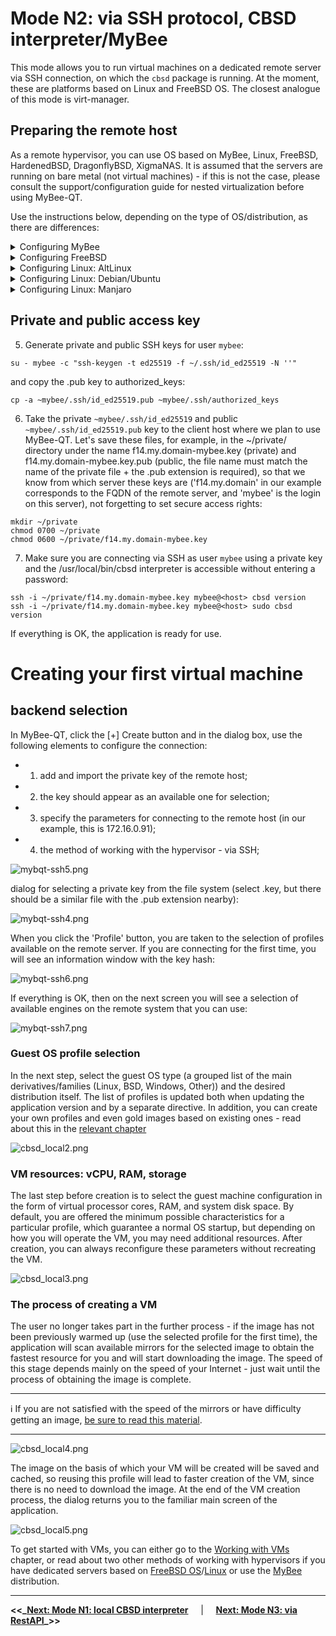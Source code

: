 # Mode N2: via SSH protocol, CBSD interpreter/MyBee

This mode allows you to run virtual machines on a dedicated remote server via SSH connection, on which the `cbsd` package is running. At the moment, these are platforms based on Linux and FreeBSD OS. The closest analogue of this mode is virt-manager.

## Preparing the remote host

As a remote hypervisor, you can use OS based on MyBee, Linux, FreeBSD, HardenedBSD, DragonflyBSD, XigmaNAS. It is assumed that the servers are running on bare metal (not virtual machines) - if this is not the case,
please consult the support/configuration guide for nested virtualization before using MyBee-QT.

Use the instructions below, depending on the type of OS/distribution, as there are differences:

<details>
  <summary>Configuring MyBee</summary>

1) Go to the MyBee console (in the browser via http://mybee-srv/shell/ or via SSH) and create a user via item '12)>[ Client SSH user: - ]<', on behalf of which the application will work with the hypervisor. As a rule, a password is not required for such a user in favor of
SSH keys, otherwise you will enter the password for each operation.

![mybqt-ssh1.png](https://myb.convectix.com/img/mybqt-ssh1.png?raw=true)

![mybqt-ssh2.png](https://myb.convectix.com/img/mybqt-ssh2.png?raw=true)

As a result of running the script, you will receive a "one-time" and expiring URL (24 hours), through which the MyBee-QT application can import a key to work with this MyBee instance.

![mybqt-ssh3.png](https://myb.convectix.com/img/mybqt-ssh3.png?raw=true)

:bangbang: | :Attention: the data via this URL allows access to Mybee, so keep the address secret and the sooner you use it - the better. After the first request to this URL or after 24 hours the link expires, so if you accidentally missed the link and you need to re-generate a new URL - use the above point '12'.
:---: | :---

2) Click 'CREATE' -> 'Import credential' in the application and use the URL obtained in step 1. At this point, the preparation for work is complete.

</details>


<details>
  <summary>Configuring FreeBSD</summary>

We are considering the option of setting up vanilla FreeBSD 14.2-RELEASE, immediately after installation.

1) The CBSD package and the corresponding dependencies must be installed on your system:

```
pkg install -y cbsd tmux
```

2) CBSD initialization:
```
/usr/local/cbsd/sudoexec/initenv /usr/local/cbsd/share/initenv.conf default_vs=1
```

3) Create a user (for example 'mybee') under which we will work. Don't forget to include it in the `cbsd` group on the question (Invite into other groups):
```
root@f14:~ # adduser
Username: mybee
Full name: mybee
Uid (Leave empty for default):
Login group [mybee]:
Login group is mybee. Invite mybee into other groups? []: cbsd
Login class [default]:
Shell (sh csh tcsh nologin) [sh]:
Home directory [/home/mybee]:
Home directory permissions (Leave empty for default):
Enable ZFS encryption? (yes/no) [no]:
Use password-based authentication? [yes]: no
Lock out the account after creation? [no]:
Username    : mybee
Password    : <disabled>
Full Name   : mybee
Uid         : 1002
ZFS dataset : zroot/home/mybee
Class       : 
Groups      : mybee cbsd
Home        : /home/mybee
Home Mode   : 
Shell       : /bin/sh
Locked      : no
OK? (yes/no) [yes]: yes
adduser: INFO: Successfully created ZFS dataset (zroot/home/mybee).
adduser: INFO: Successfully added (mybee) to the user database.
Add another user? (yes/no) [no]:
Goodbye!
root@f14:~ #
```

If you want to connect from an existing user, add it to the 'cbsd' group separately:
```
pw group mod cbsd -m mybee
```
, where `mybee` is your user login.

4) Your user must have permission to run the /usr/local/bin/cbsd interpreter as the 'root' user via sudo configuration.

To do this, create a file */usr/local/etc/sudoers.d/20_mybee* with the following contents:
```
Defaults     env_keep += "workdir DIALOG NOCOLOR CBSD_RNODE"
Cmnd_Alias   MYB_CBSD_CMD = /usr/local/bin/cbsd
mybee        ALL=(ALL) NOPASSWD:SETENV: MYB_CBSD_CMD
```
, where `mybee` is your user's login.

:bangbang: | :Warning: This setting gives the user 'sshuser' 'root' privileges on the host system via the /usr/local/bin interpreter!
:---: | :---

set the correct file permissions:

```
chmod 0400 /usr/local/etc/sudoers.d/20_mybee
```

</details>

<details>
  <summary>Configuring Linux: AltLinux</summary>

> All actions are performed as the privileged user `root` (or use sudo)

1) Installing CBSD and dependencies. Obtaining and initializing `CBSD` (CBSD on Linux is experimental and is temporarily distributed as a tarball):
```
apt-get install -y sudo bridge-utils edk2-ovmf psmisc make pax rsync sharutils libssh2 libelf libbsd qemu-system-x86 tmux dialog sqlite3 curl libcurl xorriso binutils coreutils nftables
```
```
useradd cbsd
[ ! -d /usr/local/bin ] && mkdir -p /usr/local/bin
cd /usr/local
wget https://convectix.com/DL/cbsd.tgz
tar xfz cbsd.tgz
rm -f cbsd.tgz
mv /usr/local/cbsd/bin/cbsd /usr/local/bin/cbsd
```

2) CBSD initialization:
```
/usr/local/cbsd/sudoexec/initenv /usr/local/cbsd/share/initenv.conf default_vs=1
```

3) Create a user (for example 'mybee') under which we will work. Don't forget to include it in the `cbsd` group:

```
useradd cbsd
usermod -a -G cbsd mybee
```
, where `mybee` is your user's login.

4) Your user must have permission to run the /usr/local/bin/cbsd interpreter as the 'root' user via sudo configuration. To do this, create a file */etc/sudoers.d/20_mybee* with the following contents:
```
Defaults     env_keep += "workdir DIALOG NOCOLOR CBSD_RNODE"
Cmnd_Alias   MYB_CBSD_CMD = /usr/local/bin/cbsd
mybee        ALL=(ALL) NOPASSWD:SETENV: MYB_CBSD_CMD
```
, where `mybee` is your user's login.

:bangbang: | :Warning: This setting gives user 'mybee' 'root' privileges on the host system via the /usr/local/bin interpreter!
:---: | :---

Set the correct file permissions:

```
chmod 0400 /etc/sudoers.d/20_cbsd
```

</details>

<details>
  <summary>Configuring Linux: Debian/Ubuntu</summary>

> All actions are performed as the privileged user `root` (or use sudo)

1) Installing CBSD and dependencies. Obtaining and initializing `CBSD` (CBSD on Linux is experimental and is temporarily distributed as a tarball):
```
apt install -y sudo uuid-runtime bridge-utils net-tools ovmf psmisc make pax rsync sharutils libssh2-1 libelf1 libbsd0 qemu-system-x86 tmux dialog sqlite3 curl libcurl4 xorriso nftables coreutils binutils
```
```
useradd cbsd
[ ! -d /usr/local/bin ] && mkdir -p /usr/local/bin
cd /usr/local
wget https://convectix.com/DL/cbsd.tgz
tar xfz cbsd.tgz
rm -f cbsd.tgz
mv /usr/local/cbsd/bin/cbsd /usr/local/bin/cbsd
```

2) CBSD initialization:
```
/usr/local/cbsd/sudoexec/initenv /usr/local/cbsd/share/initenv.conf default_vs=1
```

3) Create a user (for example 'mybee') under which we will work. Don't forget to include it in the `cbsd` group:

```
useradd cbsd
usermod -a -G cbsd mybee
```
, where `mybee` is your user's login.

4) Your user must have permission to run the /usr/local/bin/cbsd interpreter as the 'root' user via sudo configuration. To do this, create a file */etc/sudoers.d/20_mybee* with the following contents:
```
Defaults     env_keep += "workdir DIALOG NOCOLOR CBSD_RNODE"
Cmnd_Alias   MYB_CBSD_CMD = /usr/local/bin/cbsd
mybee        ALL=(ALL) NOPASSWD:SETENV: MYB_CBSD_CMD
```
, where `mybee` is your user's login.

:bangbang: | :Warning: This setting gives user 'mybee' 'root' privileges on the host system via the /usr/local/bin interpreter!
:---: | :---

Set the correct file permissions:

```
chmod 0400 /etc/sudoers.d/20_cbsd
```

</details>

<details>
  <summary>Configuring Linux: Manjaro</summary>


> All actions are performed as the privileged user `root` (or use sudo)

1) Installing CBSD and dependencies. Obtaining and initializing `CBSD` (CBSD on Linux is experimental and is temporarily distributed as a tarball):
```
pacman -S sudo bridge-utils bind net-tools ovmf psmisc make pax rsync sharutils libssh2 libelf libbsd qemu-system-x86 tmux dialog sqlite3 curl file xorriso cpio gnu-netcat binutils coreutils nftables
```
```
useradd cbsd
[ ! -d /usr/local/bin ] && mkdir -p /usr/local/bin
cd /usr/local
wget https://convectix.com/DL/cbsd.tgz
tar xfz cbsd.tgz
rm -f cbsd.tgz
mv /usr/local/cbsd/bin/cbsd /usr/local/bin/cbsd
```

2) CBSD initialization:
```
/usr/local/cbsd/sudoexec/initenv /usr/local/cbsd/share/initenv.conf default_vs=1
```

3) Create a user (for example 'mybee') under which we will work. Don't forget to include it in the `cbsd` group:

```
useradd cbsd
usermod -a -G cbsd mybee
```
, where `mybee` is your user's login.

4) Your user must have permission to run the /usr/local/bin/cbsd interpreter as the 'root' user via sudo configuration. To do this, create a file */etc/sudoers.d/20_mybee* with the following contents:
```
Defaults     env_keep += "workdir DIALOG NOCOLOR CBSD_RNODE"
Cmnd_Alias   MYB_CBSD_CMD = /usr/local/bin/cbsd
mybee        ALL=(ALL) NOPASSWD:SETENV: MYB_CBSD_CMD
```
, where `mybee` is your user's login.

:bangbang: | :Warning: This setting gives user 'mybee' 'root' privileges on the host system via the /usr/local/bin interpreter!
:---: | :---

Set the correct file permissions:

```
chmod 0400 /etc/sudoers.d/20_cbsd
```

</details>

## Private and public access key

5) Generate private and public SSH keys for user `mybee`:
```
su - mybee -c "ssh-keygen -t ed25519 -f ~/.ssh/id_ed25519 -N ''"
```

and copy the .pub key to authorized_keys:
```
cp -a ~mybee/.ssh/id_ed25519.pub ~mybee/.ssh/authorized_keys
```

6) Take the private `~mybee/.ssh/id_ed25519` and public `~mybee/.ssh/id_ed25519.pub` key to the client host where we plan to use MyBee-QT.
Let's save these files, for example, in the ~/private/ directory under the name f14.my.domain-mybee.key (private) and f14.my.domain-mybee.key.pub (public, the file name must match the name of the private file + the .pub extension is required), so that we know from which server these keys are ('f14.my.domain' in our example corresponds to the FQDN of the remote server, and 'mybee' is the login on this server), not forgetting to set secure access rights:
```
mkdir ~/private
chmod 0700 ~/private
chmod 0600 ~/private/f14.my.domain-mybee.key
```

7) Make sure you are connecting via SSH as user `mybee` using a private key and the /usr/local/bin/cbsd interpreter is accessible without entering a password:
```
ssh -i ~/private/f14.my.domain-mybee.key mybee@<host> cbsd version
ssh -i ~/private/f14.my.domain-mybee.key mybee@<host> sudo cbsd version
```

If everything is OK, the application is ready for use.


# Creating your first virtual machine

## backend selection

In MyBee-QT, click the [+] Create button and in the dialog box, use the following elements to configure the connection:

- 1) add and import the private key of the remote host;
- 2) the key should appear as an available one for selection;
- 3) specify the parameters for connecting to the remote host (in our example, this is 172.16.0.91);
- 4) the method of working with the hypervisor - via SSH;

![mybqt-ssh5.png](https://myb.convectix.com/img/mybqt-ssh5a.png?raw=true)

dialog for selecting a private key from the file system (select .key, but there should be a similar file with the .pub extension nearby):

![mybqt-ssh4.png](https://myb.convectix.com/img/mybqt-ssh4.png?raw=true)

When you click the 'Profile' button, you are taken to the selection of profiles available on the remote server. If you are connecting for the first time, you will see an information window with the key hash:

![mybqt-ssh6.png](https://myb.convectix.com/img/mybqt-ssh6.png?raw=true)

If everything is OK, then on the next screen you will see a selection of available engines on the remote system that you can use:

![mybqt-ssh7.png](https://myb.convectix.com/img/mybqt-ssh7.png?raw=true)

### Guest OS profile selection

In the next step, select the guest OS type (a grouped list of the main derivatives/families (Linux, BSD, Windows, Other)) and the desired distribution itself.
The list of profiles is updated both when updating the application version and by a separate directive. In addition, you can create your own profiles and even gold images based on existing ones - read about this in the [relevant chapter](profiles.md)

![cbsd_local2.png](https://myb.convectix.com/img/cbsd_local2.png?raw=true)

### VM resources: vCPU, RAM, storage

The last step before creation is to select the guest machine configuration in the form of virtual processor cores, RAM, and system disk space.
By default, you are offered the minimum possible characteristics for a particular profile, which guarantee a normal OS startup, but depending on how you will operate the VM,
you may need additional resources. After creation, you can always reconfigure these parameters without recreating the VM.

![cbsd_local3.png](https://myb.convectix.com/img/cbsd_local3.png?raw=true)

### The process of creating a VM

The user no longer takes part in the further process - if the image has not been previously warmed up (use the selected profile for the first time), the application will scan available mirrors for the selected image to obtain the fastest resource for you and will start downloading the image. The speed of this stage depends mainly on the speed of your Internet - just wait until the process of obtaining the image is complete.

---

:information_source: If you are not satisfied with the speed of the mirrors or have difficulty getting an image, [be sure to read this material](https://github.com/cbsd/mirrors).

---


![cbsd_local4.png](https://myb.convectix.com/img/cbsd_local4.png?raw=true)

The image on the basis of which your VM will be created will be saved and cached, so reusing this profile will lead to faster creation of the VM, since there is no need to download the image.
At the end of the VM creation process, the dialog returns you to the familiar main screen of the application.

![cbsd_local5.png](https://myb.convectix.com/img/cbsd_local5.png?raw=true)

To get started with VMs, you can either go to the [Working with VMs](myb-qt-vm.md) chapter, or read about two other methods of working with hypervisors if you have dedicated servers based on [FreeBSD OS](https://www.freebsd.org/)/[Linux](https://kernel.org/) or use the [MyBee](https://myb.convectix.com) distribution.


---

**<<_**__[Next: Mode N1: local CBSD interpreter](myb-qt-cbsd-local.md)__ $~~~$ | $~~~$ __[Next: Mode N3: via RestAPI](myb-qt-cbsd-api.md)__**_>>**
